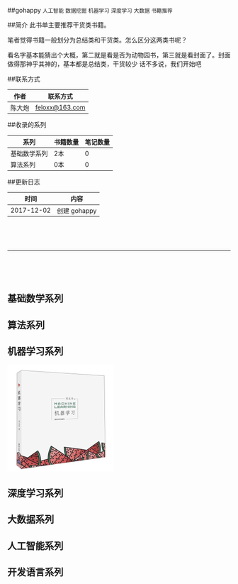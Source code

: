 ##gohappy
`人工智能` `数据挖掘` `机器学习` `深度学习` `大数据` `书籍推荐`

##简介
此书单主要推荐干货类书籍。

笔者觉得书籍一般划分为总结类和干货类。怎么区分这两类书呢？
  
看名字基本能猜出个大概，第二就是看是否为动物园书，第三就是看封面了。封面做得那神乎其神的，基本都是总结类，干货较少
话不多说，我们开始吧

##联系方式

作者|联系方式
---|---
陈大炮|feloxx@163.com

##收录的系列

系列|书籍数量|笔记数量
---|---|---
基础数学系列|2本|0
算法系列|0本|0

##更新日志

时间|内容
---|---
2017-12-02|创建 gohappy


  


&nbsp;&nbsp;

&nbsp;&nbsp;

---

&nbsp;&nbsp;

&nbsp;&nbsp;






## 基础数学系列

## 算法系列

## 机器学习系列

![](./images/xiguashu.jpg)


## 深度学习系列

## 大数据系列

## 人工智能系列

## 开发语言系列





